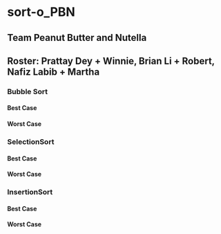 # sort-o_PBN
## Team Peanut Butter and Nutella
## Roster: Prattay Dey + Winnie, Brian Li + Robert, Nafiz Labib + Martha

### Bubble Sort
#### Best Case

#### Worst Case


### SelectionSort
#### Best Case

#### Worst Case


### InsertionSort
#### Best Case


#### Worst Case
